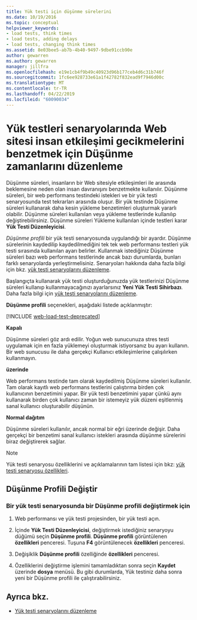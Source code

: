 ```yaml
---
title: Yük testi için düşünme sürelerini
ms.date: 10/19/2016
ms.topic: conceptual
helpviewer_keywords:
- load tests, think times
- load tests, adding delays
- load tests, changing think times
ms.assetid: 8e03bee5-ab7b-4b40-9497-9dbe91ccb90e
author: gewarren
ms.author: gewarren
manager: jillfra
ms.openlocfilehash: e19e1cb4f9b49c40923d96b177ceb4d6c31b746f
ms.sourcegitcommit: 1fc6ee928733e61a1f42782f832ead9f7946d00c
ms.translationtype: MT
ms.contentlocale: tr-TR
ms.lasthandoff: 04/22/2019
ms.locfileid: "60090034"
---
```

# <a name="edit-think-times-to-simulate-website-human-interaction-delays-in-load-tests-scenarios"></a>Yük testleri senaryolarında Web sitesi insan etkileşimi gecikmelerini benzetmek için Düşünme zamanlarını düzenleme

Düşünme süreleri, insanların bir Web sitesiyle etkileşimleri ile arasında beklemesine neden olan insan davranışını benzetmekte kullanılır. Düşünme süreleri, bir web performans testindeki istekleri ve bir yük testi senaryosunda test tekrarları arasında oluşur. Bir yük testinde Düşünme süreleri kullanarak daha kesin yükleme benzetimleri oluşturmak yararlı olabilir. Düşünme süreleri kullanılan veya yükleme testlerinde kullanılıp değiştirebilirsiniz. Düşünme süreleri Yükleme kullanılan içinde testleri karar **Yük Testi Düzenleyicisi**.

*Düşünme profili* bir yük testi senaryosunda uygulandığı bir ayardır. Düşünme sürelerinin kaydedilip kaydedilmediğini tek tek web performansı testleri yük testi sırasında kullanılan ayarı belirler. Kullanmak istediğiniz Düşünme süreleri bazı web performans testlerinde ancak bazı durumlarda, bunları farklı senaryolarda yerleştirmelisiniz. Senaryoları hakkında daha fazla bilgi için bkz. [yük testi senaryolarını düzenleme](../test/edit-load-test-scenarios.md).

Başlangıçta kullanarak yük testi oluşturduğunuzda yük testlerinizi Düşünme süreleri kullanıp kullanmayacağınızı ayarlarsınız **Yeni Yük Testi Sihirbazı**. Daha fazla bilgi için [yük testi senaryolarını düzenleme](../test/edit-load-test-scenarios.md).

**Düşünme profili** seçenekleri, aşağıdaki listede açıklanmıştır:

[!INCLUDE [web-load-test-deprecated](includes/web-load-test-deprecated.md)]

**Kapalı**

Düşünme süreleri göz ardı edilir. Yoğun web sunucunuza stres testi uygulamak için en fazla yüklemeyi oluşturmak istiyorsanız bu ayarı kullanın. Bir web sunucusu ile daha gerçekçi Kullanıcı etkileşimlerine çalışılırken kullanmayın.

**üzerinde**

Web performans testinde tam olarak kaydedilmiş Düşünme süreleri kullanılır. Tam olarak kayıtlı web performans testlerini çalıştırma birden çok kullanıcının benzetimini yapar. Bir yük testi benzetimini yapar çünkü aynı kullanarak birden çok kullanıcı zaman bir istemeyiz yük düzeni eşitlenmiş sanal kullanıcı oluşturabilir düşünün.

**Normal dağıtım**

Düşünme süreleri kullanılır, ancak normal bir eğri üzerinde değişir. Daha gerçekçi bir benzetimi sanal kullanıcı istekleri arasında düşünme sürelerini biraz değiştirerek sağlar.

> [!NOTE]
> Yük testi senaryosu özelliklerini ve açıklamalarının tam listesi için bkz: [yük testi senaryosu özellikleri](../test/load-test-scenario-properties.md).

## <a name="change-the-think-profile"></a>Düşünme Profili Değiştir

### <a name="to-change-a-think-profile-in-a-load-test-scenario"></a>Bir yük testi senaryosunda bir Düşünme profili değiştirmek için

1. Web performansı ve yük testi projesinden, bir yük testi açın.

2. İçinde **Yük Testi Düzenleyicisi**, değiştirmek istediğiniz senaryoyu düğümü seçin **Düşünme profili**. **Düşünme profili** görüntülenen **özellikleri** penceresi. Tuşuna **F4** görüntülenecek **özellikleri** penceresi.

3. Değişiklik **Düşünme profili** özelliğinde **özellikleri** penceresi.

4. Özelliklerini değiştirme işlemini tamamladıktan sonra seçin **Kaydet** üzerinde **dosya** menüsü. Bu gibi durumlarda, Yük testiniz daha sonra yeni bir Düşünme profili ile çalıştırabilirsiniz.

## <a name="see-also"></a>Ayrıca bkz.

- [Yük testi senaryolarını düzenleme](../test/edit-load-test-scenarios.md)